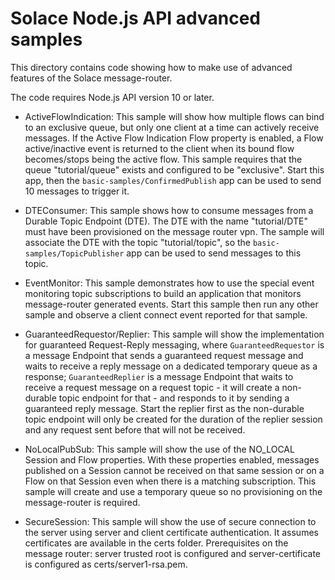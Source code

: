 # Solace Node.js API advanced samples

This directory contains code showing how to make use of advanced features of the Solace message-router.

The code requires Node.js API version 10 or later.

* ActiveFlowIndication: This sample will show how multiple flows can bind to an exclusive queue, but only one client at a time can actively receive messages. If the Active Flow Indication Flow property is enabled, a Flow active/inactive event is returned to the client when its bound flow becomes/stops being the active flow. This sample requires that the queue "tutorial/queue" exists and configured to be "exclusive". Start this app, then the `basic-samples/ConfirmedPublish` app can be used to send 10 messages to trigger it.

* DTEConsumer: This sample shows how to consume messages from a Durable Topic Endpoint (DTE). The DTE with the name "tutorial/DTE" must have been provisioned on the message router vpn. The sample will associate the DTE with the topic "tutorial/topic", so the `basic-samples/TopicPublisher` app can be used to send messages to this topic.

* EventMonitor: This sample demonstrates how to use the special event monitoring topic subscriptions to build an application that monitors message-router generated events. Start this sample then run any other sample and observe a client connect event reported for that sample.

* GuaranteedRequestor/Replier: This sample will show the implementation for guaranteed Request-Reply messaging, where `GuaranteedRequestor` is a message Endpoint that sends a guaranteed request message and waits to receive a reply message on a dedicated temporary queue as a response; `GuaranteedReplier` is a message Endpoint that waits to receive a request message on a request topic - it will create a non-durable topic endpoint for that - and responds to it by sending a guaranteed reply message. Start the replier first as the non-durable topic endpoint will only be created for the duration of the replier session and any request sent before that will not be received.

* NoLocalPubSub: This sample will show the use of the NO_LOCAL Session and Flow properties. With these properties enabled, messages published on a Session cannot be received on that same session or on a Flow on that Session even when there is a matching subscription. This sample will create and use a temporary queue so no provisioning on the message-router is required.

* SecureSession: This sample will show the use of secure connection to the server using server and client certificate authentication. It assumes certificates are available in the certs folder. Prerequisites on the message router: server trusted root is configured and server-certificate is configured as certs/server1-rsa.pem.

